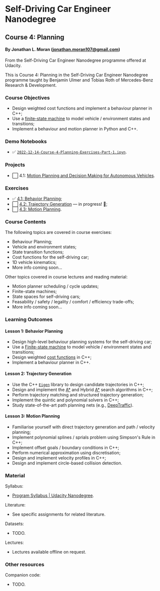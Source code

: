 # Self-Driving Car Engineer Nanodegree
## Course 4: Planning
#### By Jonathan L. Moran (jonathan.moran107@gmail.com)
From the Self-Driving Car Engineer Nanodegree programme offered at Udacity.

This is Course 4: Planning in the Self-Driving Car Engineer Nanodegree programme taught by Benjamin Ulmer and Tobias Roth of Mercedes-Benz Research & Development.


### Course Objectives
* Design weighted cost functions and implement a behaviour planner in C++;
* Use a [finite-state machine](https://en.wikipedia.org/wiki/Finite-state_machine) to model vehicle / environment states and transitions;
* Implement a behaviour and motion planner in Python and C++.


### Demo Notebooks
* ✅ [`2022-12-14-Course-4-Planning-Exercises-Part-1.ipyn`](https://github.com/jonathanloganmoran/ND0013-Self-Driving-Car-Engineer/blob/main/4-Planning/Exercises/2022-12-14-Course-4-Planning-Exercises-Part-1.ipynb).


### Projects
* ⬜️ 4.1: [Motion Planning and Decision Making for Autonomous Vehicles]().


### Exercises
* ✅ [4.1: Behavior Planning](https://github.com/jonathanloganmoran/ND0013-Self-Driving-Car-Engineer/tree/main/4-Planning/Exercises/4-1-Behavior-Planning);
* ⬜️ [4.2: Trajectory Generation](https://github.com/jonathanloganmoran/ND0013-Self-Driving-Car-Engineer/tree/4.2/4-Planning/Exercises/4-2-Trajectory-Generation) — in progress! 🎉;
* ⬜️ [4.3: Motion Planning]().


### Course Contents
The following topics are covered in course exercises:
* Behaviour Planning;
* Vehicle and environment states;
* State transition functions;
* Cost functions for the self-driving car;
* 1D vehicle kinematics;
* More info coming soon...

Other topics covered in course lectures and reading material:
* Motion planner scheduling / cycle updates;
* Finite-state machines;
* State spaces for self-driving cars;
* Feasability / safety / legality / comfort / efficiency trade-offs;
* More info coming soon...


### Learning Outcomes
#### Lesson 1: Behavior Planning
* Design high-level behaviour planning systems for the self-driving car;
* Use a [Finite-state machine](https://en.wikipedia.org/wiki/Finite-state_machine) to model vehicle / environment states and transitions;
* Design weighted [cost functions](https://en.wikipedia.org/wiki/Loss_function) in C++;
* Implement a behaviour planner in C++.

#### Lesson 2: Trajectory Generation
* Use the C++ [`Eigen`]() library to design candidate trajectories in C++;
* Design and implement the [A*](https://en.wikipedia.org/wiki/A*_search_algorithm) and Hybrid [A*](https://en.wikipedia.org/wiki/A*_search_algorithm) search algorithms in C++;
* Perform trajectory matching and structured trajectory generation;
* Implement the quintic and polynomial solvers in C++;
* Study state-of-the-art path planning nets (e.g., [DeepTraffic](https://arxiv.org/abs/1801.02805)).


#### Lesson 3: Motion Planning
* Familiarise yourself with direct trajectory generation and path / velocity planning;
* Implement polynomial splines / sprials problem using Simpson's Rule in C++;
* Implement offset goals / boundary conditions in C++;
* Perform numerical approximation using discretisation;
* Design and implement velocity profiles in C++;
* Design and implement circle-based collision detection.


### Material
Syllabus:
* [Program Syllabus | Udacity Nanodegree](https://d20vrrgs8k4bvw.cloudfront.net/documents/en-US/Self-Driving+Car+Engineer+Nanodegree+Syllabus+nd0013+.pdf).

Literature:
* See specific assignments for related literature.

Datasets:
* TODO.

Lectures:
* Lectures available offline on request.

### Other resources
Companion code:
* TODO.

